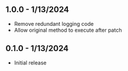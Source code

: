 ## 1.0.0 - 1/13/2024

- Remove redundant logging code
- Allow original method to execute after patch

## 0.1.0 - 1/13/2024

- Initial release